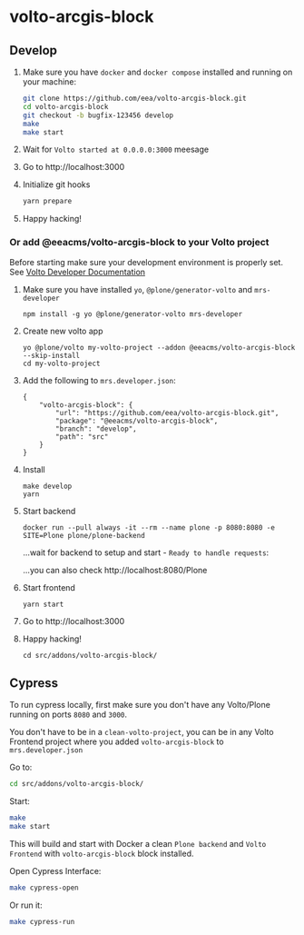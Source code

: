 # volto-arcgis-block

## Develop

1. Make sure you have `docker` and `docker compose` installed and running on your machine:

    ```Bash
    git clone https://github.com/eea/volto-arcgis-block.git
    cd volto-arcgis-block
    git checkout -b bugfix-123456 develop
    make
    make start
    ```

1. Wait for `Volto started at 0.0.0.0:3000` meesage

1. Go to http://localhost:3000

1. Initialize git hooks

    ```Bash
    yarn prepare
    ```

1.  Happy hacking!

### Or add @eeacms/volto-arcgis-block to your Volto project

Before starting make sure your development environment is properly set. See [Volto Developer Documentation](https://docs.voltocms.com/getting-started/install/)

1.  Make sure you have installed `yo`, `@plone/generator-volto` and `mrs-developer`

        npm install -g yo @plone/generator-volto mrs-developer

1.  Create new volto app

        yo @plone/volto my-volto-project --addon @eeacms/volto-arcgis-block --skip-install
        cd my-volto-project

1.  Add the following to `mrs.developer.json`:

        {
            "volto-arcgis-block": {
                "url": "https://github.com/eea/volto-arcgis-block.git",
                "package": "@eeacms/volto-arcgis-block",
                "branch": "develop",
                "path": "src"
            }
        }

1.  Install

        make develop
        yarn

1.  Start backend

        docker run --pull always -it --rm --name plone -p 8080:8080 -e SITE=Plone plone/plone-backend

    ...wait for backend to setup and start - `Ready to handle requests`:

    ...you can also check http://localhost:8080/Plone

1.  Start frontend

        yarn start

1.  Go to http://localhost:3000

1.  Happy hacking!

        cd src/addons/volto-arcgis-block/

## Cypress

To run cypress locally, first make sure you don't have any Volto/Plone running on ports `8080` and `3000`.

You don't have to be in a `clean-volto-project`, you can be in any Volto Frontend
project where you added `volto-arcgis-block` to `mrs.developer.json`

Go to:

  ```BASH
  cd src/addons/volto-arcgis-block/
  ```

Start:

  ```Bash
  make
  make start
  ```

This will build and start with Docker a clean `Plone backend` and `Volto Frontend` with `volto-arcgis-block` block installed.

Open Cypress Interface:

  ```Bash
  make cypress-open
  ```

Or run it:

  ```Bash
  make cypress-run
  ```
